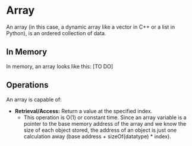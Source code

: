 # Array

An array (in this case, a dynamic array like a vector in C++ or a list in Python), is an ordered collection of data.

## In Memory

In memory, an array looks like this: \[TO DO\]

## Operations

An array is capable of:

* **Retrieval/Access:** Return a value at the specified index.
    * This operation is O(1) or constant time. Since an array variable is a pointer to the base memory address of the array and we know the size of each object stored, the address of an object is just one calculation away (base address + sizeOf(datatype) * index).
